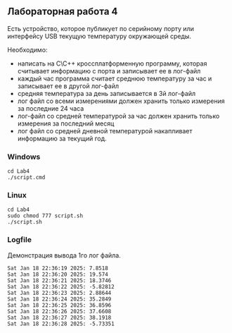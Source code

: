 ## Лабораторная работа 4

Есть устройство, которое публикует по серийному порту или интерфейсу USB текущую температуру окружающей среды. 

Необходимо:
- написать на C\C++ кроссплатформенную программу, которая считывает информацию с порта и записывает ее в лог-файл 
- каждый час программа считает среднюю температуру за час и записывает ее в другой лог-файл
- средняя температура за день записывается в 3й лог-файл 
- лог файл со всеми измерениями должен хранить только измерения за последние 24 часа
- лог-файл со средней температурой за час должен хранить только измерения за последний месяц
- лог файл со средней дневной температурой накапливает информацию за текущий год.

### Windows
```
cd Lab4
./script.cmd
```

### Linux
```
cd Lab4
sudo chmod 777 script.sh
./script.sh
```

### Logfile
Демонстрация вывода 1го лог файла.
```
Sat Jan 18 22:36:19 2025: 7.8518
Sat Jan 18 22:36:20 2025: 19.574
Sat Jan 18 22:36:21 2025: 18.3746
Sat Jan 18 22:36:22 2025: -5.82812
Sat Jan 18 22:36:23 2025: 2.88644
Sat Jan 18 22:36:24 2025: 35.2849
Sat Jan 18 22:36:25 2025: 36.8596
Sat Jan 18 22:36:26 2025: 37.6608
Sat Jan 18 22:36:27 2025: 38.1918
Sat Jan 18 22:36:28 2025: -5.73351
```